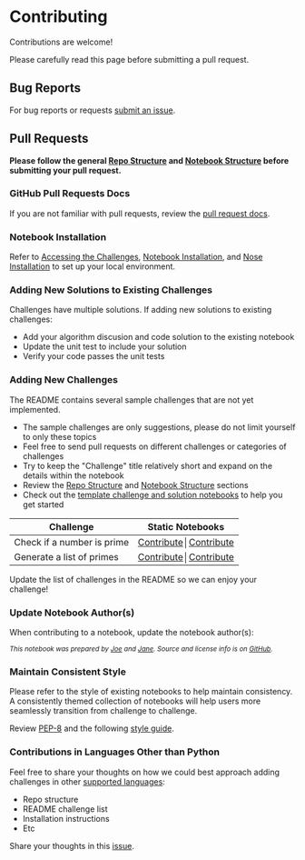 Contributing
============

Contributions are welcome!

Please carefully read this page before submitting a pull request.

## Bug Reports

For bug reports or requests [submit an issue](https://github.com/donnemartin/interactive-coding-challenges/issues).

## Pull Requests

**Please follow the general [Repo Structure](https://github.com/donnemartin/interactive-coding-challenges#repo-structure) and [Notebook Structure](https://github.com/donnemartin/interactive-coding-challenges#notebook-structure) before submitting your pull request.**

### GitHub Pull Requests Docs

If you are not familiar with pull requests, review the [pull request docs](https://help.github.com/articles/using-pull-requests/).

### Notebook Installation

Refer to [Accessing the Challenges](https://github.com/donnemartin/interactive-coding-challenges#accessing-the-challenges), [Notebook Installation](https://github.com/donnemartin/interactive-coding-challenges#notebook-installation), and [Nose Installation](https://github.com/donnemartin/interactive-coding-challenges#nose-installation) to set up your local environment.

### Adding New Solutions to Existing Challenges

Challenges have multiple solutions.  If adding new solutions to existing challenges:
* Add your algorithm discusion and code solution to the existing notebook
* Update the unit test to include your solution
* Verify your code passes the unit tests

### Adding New Challenges

The README contains several sample challenges that are not yet implemented.
* The sample challenges are only suggestions, please do not limit yourself to only these topics
* Feel free to send pull requests on different challenges or categories of challenges
* Try to keep the "Challenge" title relatively short and expand on the details within the notebook
* Review the [Repo Structure](https://github.com/donnemartin/interactive-coding-challenges#repo-structure) and [Notebook Structure](https://github.com/donnemartin/interactive-coding-challenges#notebook-structure) sections
* Check out the [template challenge and solution notebooks](https://github.com/donnemartin/interactive-coding-challenges/templates/) to help you get started

| Challenge | Static Notebooks |
|--------------------------------------------------------------------------------------------------------------|--------------------------------------------------------------------------------------------------------------------------------------------|
| Check if a number is prime | [Contribute](https://github.com/donnemartin/interactive-coding-challenges#contributing)│[Contribute](https://github.com/donnemartin/interactive-coding-challenges#contributing) |
| Generate a list of primes | [Contribute](https://github.com/donnemartin/interactive-coding-challenges#contributing)│[Contribute](https://github.com/donnemartin/interactive-coding-challenges#contributing) |

Update the list of challenges in the README so we can enjoy your challenge!

### Update Notebook Author(s)

When contributing to a notebook, update the notebook author(s):

<small><i>This notebook was prepared by [Joe](https://github.com/Joe) and [Jane](https://github.com/Jane). Source and license info is on [GitHub](https://github.com/donnemartin/interactive-coding-challenges).</i></small>

### Maintain Consistent Style

Please refer to the style of existing notebooks to help maintain consistency.  A consistently themed collection of notebooks will help users more seamlessly transition from challenge to challenge.

Review [PEP-8](https://www.python.org/dev/peps/pep-0008/) and the following [style guide](https://google-styleguide.googlecode.com/svn/trunk/pyguide.html).

### Contributions in Languages Other than Python

Feel free to share your thoughts on how we could best approach adding challenges in other [supported languages](https://github.com/ipython/ipython/wiki/IPython-kernels-for-other-languages):
* Repo structure
* README challenge list
* Installation instructions
* Etc

Share your thoughts in this [issue]().